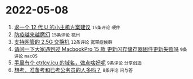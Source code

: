 # 2022-05-08

1. [求一个 12 代 U 的小主机方案建议](https://www.v2ex.com/t/851506) `15条评论` `硬件`
1. [防疫越来越魔幻](https://www.v2ex.com/t/851507) `15条评论` `杭州`
1. [支持网管的 2.5G 交换机](https://www.v2ex.com/t/851511) `12条评论` `宽带症候群`
1. [请问一下大家遇到过 MacbookPro 15 款 更新闪存储存器固件更新失败吗](https://www.v2ex.com/t/851494) `9条评论` `macOS`
1. [手里有个 ctrlcv.icu 的域名，做点啥好呢](https://www.v2ex.com/t/851491) `9条评论` `分享创造`
1. [想考，准备考和已考公务员的人多吗？](https://www.v2ex.com/t/851499) `8条评论` `问与答`
